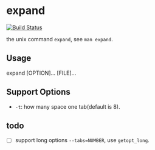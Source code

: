 # expand

[![Build Status](https://travis-ci.org/DeidaraC/expand.svg?branch=master)](https://travis-ci.org/DeidaraC/expand)

the unix command `expand`, see `man expand`.

## Usage

expand [OPTION]... [FILE]...


## Support Options

* `-t`: how many space one tab(default is 8).

## todo

- [ ] support long options `--tabs=NUMBER`, use `getopt_long`.
